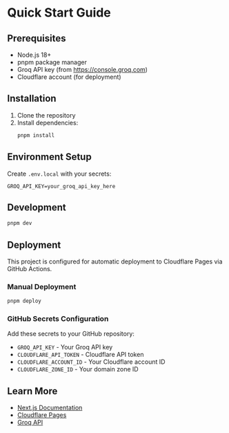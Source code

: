 # Quick Start Guide

## Prerequisites

- Node.js 18+
- pnpm package manager
- Groq API key (from https://console.groq.com)
- Cloudflare account (for deployment)

## Installation

1. Clone the repository
2. Install dependencies:
   ```bash
   pnpm install
   ```

## Environment Setup

Create `.env.local` with your secrets:
```env
GROQ_API_KEY=your_groq_api_key_here
```

## Development

```bash
pnpm dev
```

## Deployment

This project is configured for automatic deployment to Cloudflare Pages via GitHub Actions.

### Manual Deployment

```bash
pnpm deploy
```

### GitHub Secrets Configuration

Add these secrets to your GitHub repository:

- `GROQ_API_KEY` - Your Groq API key
- `CLOUDFLARE_API_TOKEN` - Cloudflare API token
- `CLOUDFLARE_ACCOUNT_ID` - Your Cloudflare account ID
- `CLOUDFLARE_ZONE_ID` - Your domain zone ID

## Learn More

- [Next.js Documentation](https://nextjs.org/docs)
- [Cloudflare Pages](https://pages.cloudflare.com)
- [Groq API](https://console.groq.com/docs)